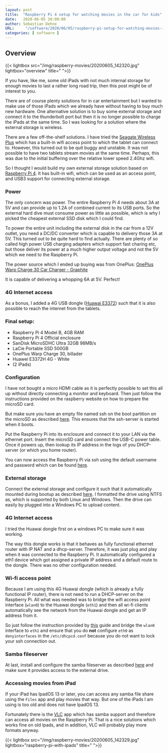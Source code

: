 ```yaml
---
layout: post
title:  "Raspberry Pi 4 setup for watching movies in the car for kids"
date:   2020-06-05 20:00:00
author: Sebastian Dehne
URL:     "/software/2020/06/05/raspberry-pi-setup-for-watching-movies-in-car.html"
categories: [ software ]
---
```


## Overview

{{< lightbox src="/img/raspberry-movies/20200605_142320.jpg" lightbox="overview" title=" ">}}

If you have, like me, some old iPads with not much internal storage for enough movies to last a rather long road trip,
then this post might be of interest to you. 

There are of course plenty solutions for in car entertainment but I wanted to make use of those iPads which we already have
without having to buy much new hardware. One alternative solution is to buy some external storage and connect it to the thunderbolt port
but then it is no longer possible to charge the iPads at the same time. So I was looking for a solution where the external storage
is wireless.

There are a few off-the-shelf solutions. I have tried the [Seagate Wireless Plus](https://www.seagate.com/gb/en/support/external-hard-drives/portable-hard-drives/wireless-plus/) which
has a built-in wifi access point to which the tablet can connect to. However, this turned out to be quit buggy and unstable. It
was not possible to have two tablets stream movies at the same time. Perhaps, this was due to the initial buffering over the
relative lower speed 2.4Ghz wifi.

So I thought I would build my own external storage solution based on [Raspberry Pi 4](https://www.raspberrypi.org/). It has
built-in wifi, which can be used as an access point, and USB3 support for connecting external storage. 

### Power
The only concern was power. The entire Raspberry Pi 4 needs about 3A at 5V and can provide up to 1.2A of combined current 
to its USB ports. So the external hard dive must consume power as little as possible, which is why I picked the cheapest 
external SSD disk which I could find.

To power the entire unit including the external disk in the car from a 12V outlet, you need a DC/DC converter which is 
capable to delivery those 3A at 5V. This turned out to be quite hard to find actually. There are plenty of so called high
power USB charging adapters which support fast charing etc, but those deliver its power at a much higher output voltage and
not the 5V which we need to the Raspberry Pi.

The power source which I ended up buying was from OnePlus: [OnePlus Warp Charge 30 Car Charger - Graphite](https://www.amazon.com/OnePlus-Charger-Oneplus-Quick-Charge/dp/B07SRKYNJ2)

It is capable of delivering a whopping 6A at 5V. Perfect!

### 4G Internet access
As a bonus, I added a 4G USB dongle ([Huawai E3372](https://consumer.huawei.com/en/routers/e3372/specs/)) such that it is also possible to reach the internet 
from the tablets.

### Final setup:
- Raspberry Pi 4 Model B, 4GB RAM
- Raspberry Pi 4 Official enclosure
- SanDisk MicroSDHC Ultra 32GB 98MB/s
- LaCie Portable SSD 500GB
- OnePlus Warp Charge 30, billader
- Huawei E3372H 4G - White
- (2 iPads)

### Configuration
I have not bought a micro HDMI cable as it is perfectly possible to set this all up without directly connecting a monitor and keyboard.
Then just follow the instructions provided on the raspberry website on how to prepare the microSD card. 

But make sure you have an empty file named ssh on the boot partition on the microSD as described [here](https://www.raspberrypi.org/documentation/remote-access/ssh/README.md). This ensures
that the ssh-server is started when it boots.

Put the Raspberry Pi into its enclosure and connect it to your LAN via the ethernet port. Insert the microSD card and connect the USB-C power table. 
Once it powers up, then lookup its IP address in the logs of you DHCP-server (or which you home router). 

You can now access the Raspberry Pi via ssh using the default username and password which can be found [here](https://www.raspberrypi.org/documentation/linux/usage/users.md).

### External storage
Connect the external storage and configure it such that it automatically mounted during bootup as described [here](https://www.raspberrypi.org/documentation/configuration/external-storage.md).
I formatted the drive using NTFS as, which is supported by both Linux and Windows. Then the drive can
easily by plugged into a Windows PC to upload content.

### 4G Internet access
I tried the Huawai dongle first on a windows PC to make sure it was working.

The way this dongle works is that it behaves as fully functional ethernet router with IP NAT and a dhcp-server. Therefore,
it was just plug and play when it was connected to the Raspberry Pi. It automatically configured a eth1 device
which got assigned a private IP address and a default route to the dongle. There was no other configuration needed.  

### Wi-fi access point
Because I am using this 4G Huawai dongle (which is already a fully functional IP  router), there is not need to run a 
DHCP-server on the Raspberry Pi. All what was needed was to bridge the wifi access point interface (`wlan0`) to the 
Huawai dongle (`eth1`) and then all wi-fi clients automatically see the network from the Huawai dongle and get an IP 
address from it.

So just follow the instruction provided by [this](https://www.raspberrypi.org/documentation/configuration/wireless/access-point-bridged.md) guide 
and bridge the `wlan0` interface to `eth1` and ensure that you do **not** configure `eth0` as `denyinterfaces` in the `/etc/dhcpcd.conf`
because you do not want to lock your ssh connection out.

### Samba fileserver
At last, install and configure the samba fileserver as described [here](https://magpi.raspberrypi.org/articles/samba-file-server) and make sure it provides access to the external drive.

### Accessing movies from iPad
If your iPad has IpadOS 13 or later, you can access any samba file share using the `Files` app and play movies that way. 
But one of the iPads I am using is too old and does not have IpadOS 13. 

Fortunately there is the [VLC](https://apps.apple.com/us/app/vlc-for-mobile/id650377962) app 
which has samba support and therefore can access all movies on the Raspberry Pi. That is a nice
 solutions which works fine on old Ipads, and in addition, VLC will probably play more formats anyway.

{{< lightbox src="/img/raspberry-movies/20200605_142329.jpg" lightbox="raspberry-pi-with-ipads" title=" ">}}

